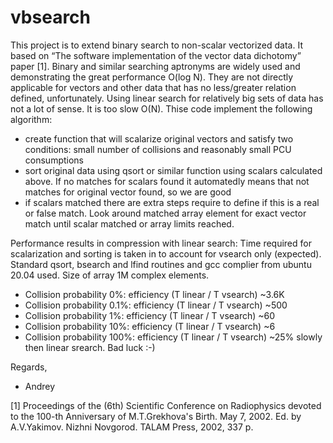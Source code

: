 # vbsearch
This project is to extend binary search to non-scalar vectorized data. It based on “The software implementation of the vector data dichotomy” paper [1].
Binary and similar searching aptronyms are widely used and demonstrating the great performance O(log N). They are not directly applicable for vectors and other data that has no less/greater relation defined, unfortunately. Using linear search for relatively big sets of data has not a lot of sense. It is too slow O(N). 
Thise code implement the following algorithm:
- create function that will scalarize original vectors and satisfy two conditions: small number of collisions and reasonably small PCU consumptions
- sort original data using qsort or similar function using scalars calculated above. If no matches for scalars found it automatedly means that not matches for original vector found, so we are good
- if scalars matched there are extra steps require to define if this is a real or false match. Look around matched array element for exact vector match until scalar matched or array limits reached.

Performance results in compression with linear search:
Time required for scalarization and sorting is taken in to account for vsearch only (expected).
Standard qsort, bsearch and lfind routines and gcc complier from ubuntu 20.04 used. Size of array 1M complex elements.
- Collision probability 0%: efficiency (T linear / T vsearch) ~3.6K
- Collision probability 0.1%: efficiency (T linear / T vsearch) ~500
- Collision probability 1%: efficiency (T linear / T vsearch) ~60
- Collision probability 10%: efficiency (T linear / T vsearch) ~6
- Collision probability 100%: efficiency (T linear / T vsearch) ~25% slowly then linear srearch. Bad luck :-)

Regards, 
-	Andrey

[1] Proceedings of the (6th) Scientific Conference on Radiophysics devoted to the 100-th Anniversary of M.T.Grekhova's Birth. May 7, 2002. Ed. by A.V.Yakimov. Nizhni Novgorod. TALAM Press, 2002, 337 p.


